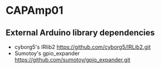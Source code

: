 # CAPAmp01
## External Arduino library dependencies
* cyborg5's IRlib2 <https://github.com/cyborg5/IRLib2.git>
* Sumotoy's gpio_expander <https://github.com/sumotoy/gpio_expander.git>
